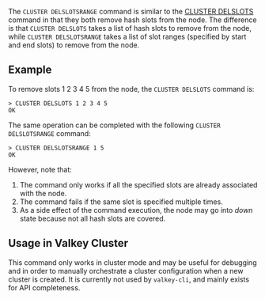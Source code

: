 The `CLUSTER DELSLOTSRANGE` command is similar to the [CLUSTER DELSLOTS](cluster-deslots.md) command in that they both remove hash slots from the node.
The difference is that `CLUSTER DELSLOTS` takes a list of hash slots to remove from the node, while `CLUSTER DELSLOTSRANGE` takes a list of slot ranges (specified by start and end slots) to remove from the node.

## Example

To remove slots 1 2 3 4 5 from the node, the `CLUSTER DELSLOTS` command is:

    > CLUSTER DELSLOTS 1 2 3 4 5
    OK

The same operation can be completed with the following `CLUSTER DELSLOTSRANGE` command:

    > CLUSTER DELSLOTSRANGE 1 5
    OK

However, note that:

1. The command only works if all the specified slots are already associated with the node.
2. The command fails if the same slot is specified multiple times.
3. As a side effect of the command execution, the node may go into *down* state because not all hash slots are covered.

## Usage in Valkey Cluster

This command only works in cluster mode and may be useful for
debugging and in order to manually orchestrate a cluster configuration
when a new cluster is created. It is currently not used by `valkey-cli`,
and mainly exists for API completeness.

